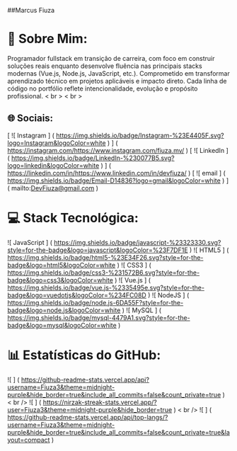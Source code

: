 ##Marcus Fiuza
# 💫 Sobre Mim:
Programador fullstack em transição de carreira, com foco em construir soluções reais enquanto desenvolve fluência nas principais stacks modernas (Vue.js, Node.js, JavaScript, etc.). Comprometido em transformar aprendizado técnico em projetos aplicáveis e impacto direto. Cada linha de código no portfólio reflete intencionalidade, evolução e propósito profissional. < br > < br >

## 🌐 Sociais:
[ ![ Instagram ] ( https://img.shields.io/badge/Instagram-%23E4405F.svg?logo=Instagram&logoColor=white ) ] ( https://instagram.com/https://www.instagram.com/fiuza.mv/ ) [ ![ LinkedIn ] ( https://img.shields.io/badge/LinkedIn-%230077B5.svg?logo=linkedin&logoColor=white ) ] ( https://linkedin.com/in/https://www.linkedin.com/in/devfiuza/ ) [ ![ email ] ( https://img.shields.io/badge/Email-D14836?logo=gmail&logoColor=white ) ] ( mailto:DevFiuza@gmail.com )

# 💻 Stack Tecnológica:
![ JavaScript ] ( https://img.shields.io/badge/javascript-%23323330.svg?style=for-the-badge&logo=javascript&logoColor=%23F7DF1E ) ![ HTML5 ] ( https://img.shields.io/badge/html5-%23E34F26.svg?style=for-the-badge&logo=html5&logoColor=white ) ![ CSS3 ] ( https://img.shields.io/badge/css3-%231572B6.svg?style=for-the-badge&logo=css3&logoColor=white ) ![ Vue.js ] ( https://img.shields.io/badge/vue.js-%2335495e.svg?style=for-the-badge&logo=vuedotjs&logoColor=%234FC08D ) ![ NodeJS ] ( https://img.shields.io/badge/node.js-6DA55F?style=for-the-badge&logo=node.js&logoColor=white ) ![ MySQL ] ( https://img.shields.io/badge/mysql-4479A1.svg?style=for-the-badge&logo=mysql&logoColor=white )
# 📊 Estatísticas do GitHub:
![ ] ( https://github-readme-stats.vercel.app/api?username=Fiuza3&theme=midnight-purple&hide_border=true&include_all_commits=false&count_private=true ) < br />
![ ] ( https://nirzak-streak-stats.vercel.app/?user=Fiuza3&theme=midnight-purple&hide_border=true ) < br />
![ ] ( https://github-readme-stats.vercel.app/api/top-langs/?username=Fiuza3&theme=midnight-purple&hide_border=true&include_all_commits=false&count_private=true&layout=compact )
